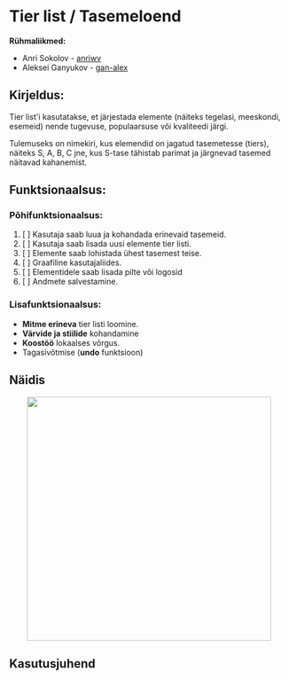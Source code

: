 # Tier list / Tasemeloend


**Rühmaliikmed:**

- Anri Sokolov - [anriwv](https://github.com/anriwv)
- Aleksei Ganyukov - [gan-alex](https://github.com/gan-alex)


## Kirjeldus:

Tier list'i kasutatakse, et järjestada elemente (näiteks tegelasi, meeskondi, esemeid)
nende tugevuse, populaarsuse või kvaliteedi järgi. <br>

Tulemuseks on nimekiri, kus elemendid on jagatud tasemetesse (tiers), 
näiteks S, A, B, C jne, kus S-tase tähistab parimat ja järgnevad tasemed näitavad kahanemist.

## Funktsionaalsus:

### Põhifunktsionaalsus:

1. [ ] Kasutaja saab luua ja kohandada erinevaid tasemeid.
2. [ ] Kasutaja saab lisada uusi elemente tier listi.
3. [ ] Elemente saab lohistada ühest tasemest teise.
4. [ ] Graafiline kasutajaliides.
5. [ ] Elementidele saab lisada pilte või logosid
6. [ ] Andmete salvestamine.

### Lisafunktsionaalsus:
- **Mitme erineva** tier listi loomine.
- **Värvide ja stiilide** kohandamine
- **Koostöö** lokaalses võrgus.
- Tagasivõtmise (**undo** funktsioon)


## Näidis

<p align="center">
  <img src="https://upload.wikimedia.org/wikipedia/commons/0/02/Tier_list_fruits.jpg" width="440">
</p>


## Kasutusjuhend


